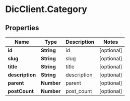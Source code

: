 # DicClient.Category

## Properties
Name | Type | Description | Notes
------------ | ------------- | ------------- | -------------
**id** | **String** | id | [optional] 
**slug** | **String** | slug | [optional] 
**title** | **String** | title | [optional] 
**description** | **String** | description | [optional] 
**parent** | **Number** | parent | [optional] 
**postCount** | **Number** | post_count | [optional] 


